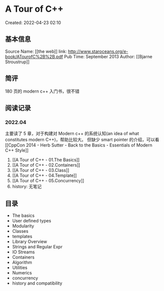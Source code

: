 # A Tour of C++

Created: 2022-04-23 02:10

## 基本信息

Source Name: [[the web]]
link: http://www.staroceans.org/e-book/ATourofC%2B%2B.pdf
Pub Time: September 2013
Author: [[Bjarne Stroustrup]]

## 简评

180 页的 modern  c++ 入门书，很不错

## 阅读记录

### 2022.04

主要读了 5 章，对于构建对 Modern c++ 的系统认知(an idea of what constitutes modern C++)，帮助比较大。
但缺少 smart pointer 的介绍，可以看 [[CppCon 2014 - Herb Sutter - Back to the Basics - Essentials of Modern C++ Style]]

1. [[A Tour of C++ - 01.The Basics]]
2. [[A Tour of C++ - 02.Containers]]
3. [[A Tour of C++ - 03.Class]]
4. [[A Tour of C++ - 04.Template]]
5. [[A Tour of C++ - 05.Concurrency]]
6. history: 无笔记

##  目录
-  The basics
-  User defined types
-  Modularity
-  Classes
-  templates
-  Library Overview
-  Strings and Regular Expr
-  IO Streams
-  Containers
-  Algorithm
-  Utilities
-  Numerics
-  concurrency
-  history and compatibility
